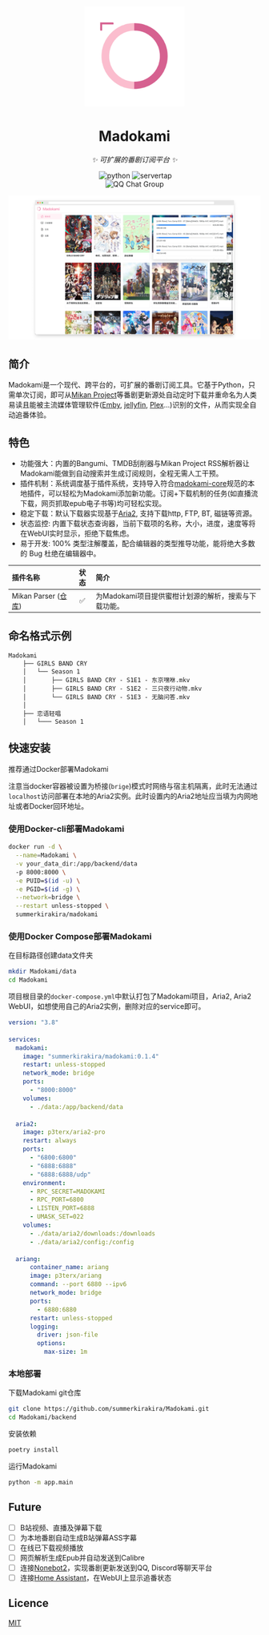 <div align="center">
  <img width=200 src="images/logo.png"  alt="项目标题"/>
  <h1 align="center">Madokami</h1>
</div>

<div align="center">

_✨ 可扩展的番剧订阅平台 ✨_

</div>

<div align="center">
<img title="docker build version" src="https://img.shields.io/docker/v/summerkirakira/madokami" alt="">
  <img src="https://img.shields.io/badge/python-3.10+-blue" alt="python">
  <img src="https://img.shields.io/badge/npm-17+-yellow" alt="servertap">
</div>


<div align="center">
<img src="https://img.shields.io/badge/QQ%E7%BE%A4-277828146-green?style=flat-square" alt="QQ Chat Group">
</div>


![](images/main_screenshot.png)


## 简介
Madokami是一个现代、跨平台的，可扩展的番剧订阅工具。它基于Python，只需单次订阅，即可从[Mikan Project](https://mikanani.me/)等番剧更新源处自动定时下载并重命名为人类易读且能被主流媒体管理软件([Emby](https://emby.media/), [jellyfin](https://jellyfin.org/), [Plex](https://www.plex.tv/)...)识别的文件，从而实现全自动追番体验。

## 特色
+ 功能强大：内置的Bangumi、TMDB刮削器与Mikan Project RSS解析器让Madokami能做到自动搜索并生成订阅规则，全程无需人工干预。
+ 插件机制：系统调度基于插件系统，支持导入符合[madokami-core](https://github.com/summerkirakira/Madokami-core)规范的本地插件，可以轻松为Madokami添加新功能。订阅+下载机制的任务(如直播流下载，网页抓取epub电子书等)均可轻松实现。
+ 稳定下载：默认下载器实现基于[Aria2](https://aria2.github.io/), 支持下载http, FTP, BT, 磁链等资源。
+ 状态监控: 内置下载状态查询器，当前下载项的名称，大小，进度，速度等将在WebUI实时显示，拒绝下载焦虑。
+ 易于开发: 100% 类型注解覆盖，配合编辑器的类型推导功能，能将绝大多数的 Bug 杜绝在编辑器中。

| 插件名称 | 状态 | 简介 |
| :-----  |:---:|:----|
| Mikan Parser ([仓库](https://github.com/summerkirakira/madokami-plugin-mikan-parser))|✅|为Madokami项目提供蜜柑计划源的解析，搜索与下载功能。|

## 命名格式示例
```
Madokami
    ├── GIRLS BAND CRY
    │   └── Season 1
    │       ├── GIRLS BAND CRY - S1E1 - 东京嘿咻.mkv
    │       ├── GIRLS BAND CRY - S1E2 - 三只夜行动物.mkv
    │       └── GIRLS BAND CRY - S1E3 - 无脑问答.mkv
    │   
    ├── 恋语轻唱
    │   └─── Season 1
```

## 快速安装
推荐通过Docker部署Madokami

注意当docker容器被设置为桥接(`brige`)模式时网络与宿主机隔离，此时无法通过`localhost`访问部署在本地的Aria2实例。此时设置内的Aria2地址应当填为内网地址或者Docker回环地址。

### 使用Docker-cli部署Madokami
```bash
docker run -d \
  --name=Madokami \
  -v your_data_dir:/app/backend/data
  -p 8000:8000 \
  -e PUID=$(id -u) \
  -e PGID=$(id -g) \
  --network=bridge \
  --restart unless-stopped \
  summerkirakira/madokami
```

### 使用Docker Compose部署Madokami
在目标路径创建data文件夹
```bash
mkdir Madokami/data
cd Madokami
```
项目根目录的`docker-compose.yml`中默认打包了Madokami项目，Aria2, Aria2 WebUI，如想使用自己的Aria2实例，删除对应的service即可。
```yml
version: "3.8"

services:
  madokami:
    image: "summerkirakira/madokami:0.1.4"
    restart: unless-stopped
    network_mode: bridge
    ports:
      - "8000:8000"
    volumes:
      - ./data:/app/backend/data

  aria2:
    image: p3terx/aria2-pro
    restart: always
    ports:
      - "6800:6800"
      - "6888:6888"
      - "6888:6888/udp"
    environment:
      - RPC_SECRET=MADOKAMI
      - RPC_PORT=6800
      - LISTEN_PORT=6888
      - UMASK_SET=022
    volumes:
      - ./data/aria2/downloads:/downloads
      - ./data/aria2/config:/config

  ariang:
      container_name: ariang
      image: p3terx/ariang
      command: --port 6880 --ipv6
      network_mode: bridge
      ports:
        - 6880:6880
      restart: unless-stopped
      logging:
        driver: json-file
        options:
          max-size: 1m
```

### 本地部署
下载Madokami git仓库
```bash
git clone https://github.com/summerkirakira/Madokami.git
cd Madokami/backend
```
安装依赖
```bash
poetry install
```
运行Madokami
```bash
python -m app.main
```

## Future
- [ ] B站视频、直播及弹幕下载
- [ ] 为本地番剧自动生成B站弹幕ASS字幕
- [ ] 在线已下载视频播放
- [ ] 网页解析生成Epub并自动发送到Calibre
- [ ] 连接[Nonebot2](https://github.com/nonebot/nonebot2)，实现番剧更新发送到QQ, Discord等聊天平台
- [ ] 连接[Home Assistant](https://www.home-assistant.io/)，在WebUI上显示追番状态
  
## Licence

[MIT](https://mit-license.org/)